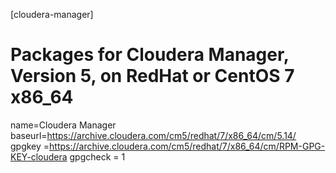[cloudera-manager]
# Packages for Cloudera Manager, Version 5, on RedHat or CentOS 7 x86_64
name=Cloudera Manager
baseurl=https://archive.cloudera.com/cm5/redhat/7/x86_64/cm/5.14/
gpgkey =https://archive.cloudera.com/cm5/redhat/7/x86_64/cm/RPM-GPG-KEY-cloudera
gpgcheck = 1